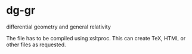 # dg-gr
differential geometry and general relativity

The file has to be compiled using xsltproc. This can create TeX, HTML or other files as requested.
